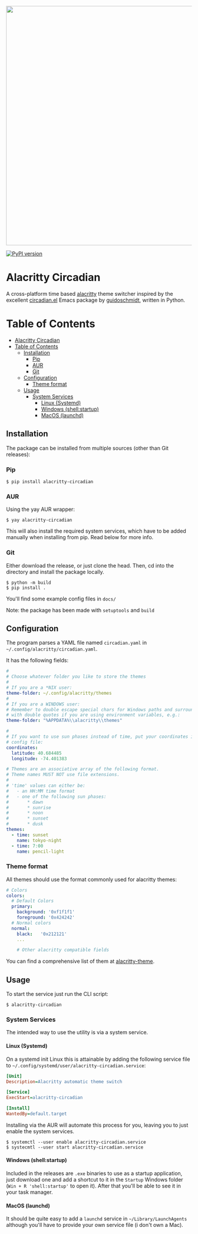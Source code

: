 <p align="center">
  <img src="https://user-images.githubusercontent.com/37450282/126343276-6cb3983f-5a45-4cdd-9784-b6d4c00c18d5.png" width="650">
</p>

[![PyPI version](https://badge.fury.io/py/alacritty-circadian.svg)](https://badge.fury.io/py/alacritty-circadian)

# Alacritty Circadian

A cross-platform time based [alacritty](https://github.com/alacritty/alacritty) theme switcher inspired by the excellent
[circadian.el](https://github.com/guidoschmidt/circadian.el) Emacs package by
[guidoschmidt](https://github.com/guidoschmidt), written in Python.

Table of Contents
=================

* [Alacritty Circadian](#alacritty-circadian)
* [Table of Contents](#table-of-contents)
   * [Installation](#installation)
      * [Pip](#pip)
      * [AUR](#aur)
      * [Git](#git)
   * [Configuration](#configuration)
      * [Theme format](#theme-format)
   * [Usage](#usage)
      * [System Services](#system-services)
         * [Linux (Systemd)](#linux-systemd)
         * [Windows (shell:startup)](#windows-shellstartup)
         * [MacOS (launchd)](#macos-launchd)

## Installation

The package can be installed from multiple sources (other than Git releases):

### Pip

```
$ pip install alacritty-circadian 
```

### AUR

Using the yay AUR wrapper:

```
$ yay alacritty-circadian
```

This will also install the required system services, which have to be added
manually when installing from pip. Read below for more info.

### Git

Either download the release, or just clone the head. Then, cd into the 
directory and install the package locally.

```
$ python -m build
$ pip install .
```

You'll find some example config files in `docs/`

Note: the package has been made with `setuptools` and `build`

## Configuration

The program parses a YAML file named `circadian.yaml` in
`~/.config/alacritty/circadian.yaml`.

It has the following fields:

```yml
#
# Choose whatever folder you like to store the themes
#
# If you are a *NIX user:
theme-folder: ~/.config/alacritty/themes
#
# If you are a WINDOWS user:
# Remember to double escape special chars for Windows paths and surround them
# with double quotes if you are using environment variables, e.g.:
theme-folder: "%APPDATA%\\alacritty\\themes"

#
# If you want to use sun phases instead of time, put your coordinates in the
# config file:
coordinates:
  latitude: 40.684485
  longitude: -74.401383

# Themes are an associative array of the following format.
# Theme names MUST NOT use file extensions.
#
# 'time' values can either be:
#   - an HH:MM time format
#   - one of the following sun phases:
#       * dawn
#       * sunrise
#       * noon
#       * sunset
#       * dusk
themes:
  - time: sunset
    name: tokyo-night
  - time: 7:00
    name: pencil-light
```

### Theme format

All themes should use the format commonly used for alacritty themes:

```yml
# Colors
colors:
  # Default Colors
  primary:
    background: '0xf1f1f1'
    foreground: '0x424242'
  # Normal colors
  normal:
    black:   '0x212121'
    ...

    # Other alacritty compatible fields
```

You can find a comprehensive list of them at [alacritty-theme](https://github.com/eendroroy/alacritty-theme).

## Usage

To start the service just run the CLI script:

```
$ alacritty-circadian
```

### System Services

The intended way to use the utility is via a system service.

#### Linux (Systemd)

On a systemd init Linux this is attainable by adding the following service file
to `~/.config/systemd/user/alacritty-circadian.service`:

```ini
[Unit]
Description=Alacritty automatic theme switch

[Service]
ExecStart=alacritty-circadian

[Install]
WantedBy=default.target
```

Installing via the AUR will automate this process for you, leaving you to just
enable the system services.

```
$ systemctl --user enable alacritty-circadian.service
$ systecmtl --user start alacritty-circadian.service
```

#### Windows (shell:startup)

Included in the releases are `.exe` binaries to use as a startup
application, just download one and add a shortcut to it in the `Startup` Windows
folder (`Win + R 'shell:startup'` to open it). After that you'll be able to see
it in your task manager.

#### MacOS (launchd)

It should be quite easy to add a `launchd` service in `~/Library/LaunchAgents`
although you'll have to provide your own service file (i don't own a Mac).

